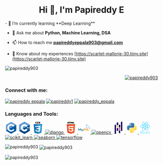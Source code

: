 <h1 align="center">Hi 👋, I'm Papireddy E</h1>
- 🌱 I’m currently learning **Deep Learning**

- 💬 Ask me about **Python, Machine Learning, DSA**

- 📫 How to reach me **papireddyeppala903@gmail.com**

- 📄 Know about my experiences [https://scarlet-mallorie-30.tiiny.site](https://scarlet-mallorie-30.tiiny.site)
<p align="left"> <img src="https://komarev.com/ghpvc/?username=papireddy903&label=Profile%20views&color=0e75b6&style=flat" alt="papireddy903" /> </p>

<p align="right"> <a href="https://github.com/ryo-ma/github-profile-trophy"><img src="https://user-images.githubusercontent.com/74038190/212746035-d5c61762-973c-44c0-aec7-887f3b7690e3.gif" alt="papireddy903" /></a> </p>


<h3 align="left">Connect with me:</h3>
<p align="left">
<a href="https://linkedin.com/in/papireddy eppala" target="blank"><img align="center" src="https://raw.githubusercontent.com/rahuldkjain/github-profile-readme-generator/master/src/images/icons/Social/linked-in-alt.svg" alt="papireddy eppala" height="30" width="40" /></a>
<a href="https://www.codechef.com/users/papireddy1" target="blank"><img align="center" src="https://cdn.jsdelivr.net/npm/simple-icons@3.1.0/icons/codechef.svg" alt="papireddy1" height="30" width="40" /></a>
<a href="https://www.leetcode.com/papireddy_eppala" target="blank"><img align="center" src="https://raw.githubusercontent.com/rahuldkjain/github-profile-readme-generator/master/src/images/icons/Social/leet-code.svg" alt="papireddy_eppala" height="30" width="40" /></a>
</p>

<h3 align="left">Languages and Tools:</h3>
<p align="left"> <a href="https://www.cprogramming.com/" target="_blank" rel="noreferrer"> <img src="https://raw.githubusercontent.com/devicons/devicon/master/icons/c/c-original.svg" alt="c" width="40" height="40"/> </a> <a href="https://www.w3schools.com/cpp/" target="_blank" rel="noreferrer"> <img src="https://raw.githubusercontent.com/devicons/devicon/master/icons/cplusplus/cplusplus-original.svg" alt="cplusplus" width="40" height="40"/> </a> <a href="https://www.w3schools.com/css/" target="_blank" rel="noreferrer"> <img src="https://raw.githubusercontent.com/devicons/devicon/master/icons/css3/css3-original-wordmark.svg" alt="css3" width="40" height="40"/> </a> <a href="https://www.djangoproject.com/" target="_blank" rel="noreferrer"> <img src="https://cdn.worldvectorlogo.com/logos/django.svg" alt="django" width="40" height="40"/> </a> <a href="https://www.w3.org/html/" target="_blank" rel="noreferrer"> <img src="https://raw.githubusercontent.com/devicons/devicon/master/icons/html5/html5-original-wordmark.svg" alt="html5" width="40" height="40"/> </a> <a href="https://www.mysql.com/" target="_blank" rel="noreferrer"> <img src="https://raw.githubusercontent.com/devicons/devicon/master/icons/mysql/mysql-original-wordmark.svg" alt="mysql" width="40" height="40"/> </a> <a href="https://opencv.org/" target="_blank" rel="noreferrer"> <img src="https://www.vectorlogo.zone/logos/opencv/opencv-icon.svg" alt="opencv" width="40" height="40"/> </a> <a href="https://pandas.pydata.org/" target="_blank" rel="noreferrer"> <img src="https://raw.githubusercontent.com/devicons/devicon/2ae2a900d2f041da66e950e4d48052658d850630/icons/pandas/pandas-original.svg" alt="pandas" width="40" height="40"/> </a> <a href="https://www.python.org" target="_blank" rel="noreferrer"> <img src="https://raw.githubusercontent.com/devicons/devicon/master/icons/python/python-original.svg" alt="python" width="40" height="40"/> </a> <a href="https://reactjs.org/" target="_blank" rel="noreferrer"> <img src="https://raw.githubusercontent.com/devicons/devicon/master/icons/react/react-original-wordmark.svg" alt="react" width="40" height="40"/> </a> <a href="https://scikit-learn.org/" target="_blank" rel="noreferrer"> <img src="https://upload.wikimedia.org/wikipedia/commons/0/05/Scikit_learn_logo_small.svg" alt="scikit_learn" width="40" height="40"/> </a> <a href="https://seaborn.pydata.org/" target="_blank" rel="noreferrer"> <img src="https://seaborn.pydata.org/_images/logo-mark-lightbg.svg" alt="seaborn" width="40" height="40"/> </a> <a href="https://www.tensorflow.org" target="_blank" rel="noreferrer"> <img src="https://www.vectorlogo.zone/logos/tensorflow/tensorflow-icon.svg" alt="tensorflow" width="40" height="40"/> </a> </p>

<p><img align="left" src="https://github-readme-stats.vercel.app/api/top-langs?username=papireddy903&show_icons=true&locale=en&layout=compact" alt="papireddy903" /></p>

<p>&nbsp;<img align="center" src="https://github-readme-stats.vercel.app/api?username=papireddy903&show_icons=true&locale=en" alt="papireddy903" /></p>

<p><img align="center" src="https://github-readme-streak-stats.herokuapp.com/?user=papireddy903&" alt="papireddy903" /></p>
